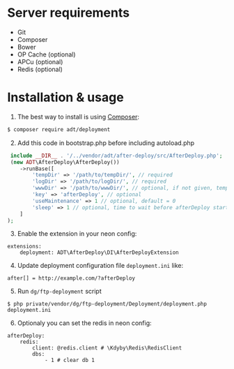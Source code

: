 Server requirements
============
- Git
- Composer
- Bower
- OP Cache (optional)
- APCu (optional)
- Redis (optional)

Installation & usage
==========

1. The best way to install is using [Composer](http://getcomposer.org/):


```sh
$ composer require adt/deployment
```

2. Add this code in bootstrap.php before including autoload.php
```php
 include __DIR__ . '/../vendor/adt/after-deploy/src/AfterDeploy.php';
 (new ADT\AfterDeploy\AfterDeploy())
 	->runBase([
 		'tempDir' => '/path/to/tempDir/', // required
 		'logDir' => '/path/to/logDir/', // required
 		'wwwDir' => '/path/to/wwwDir/', // optional, if not given, tempDir/../www is used, on
 		'key' => 'afterDeploy', // optional
 		'useMaintenance' => 1 // optional, default = 0
 		'sleep' => 1 // optional, time to wait before afterDeploy starts in seconds, if useMaintenance is 0 it's not used
 	]
);
```

3. Enable the extension in your neon config:

```neon
extensions:
	deployment: ADT\AfterDeploy\DI\AfterDeployExtension
```

4. Update deployment configuration file `deployment.ini` like:
```neon
after[] = http://example.com/?afterDeploy
```

5. Run `dg/ftp-deployment` script
```
$ php private/vendor/dg/ftp-deployment/Deployment/deployment.php deployment.ini
```

6. Optionaly you can set the redis in neon config:

```neon
afterDeploy:
	redis:
		client: @redis.client # \Kdyby\Redis\RedisClient
		dbs:
			- 1 # clear db 1
```
